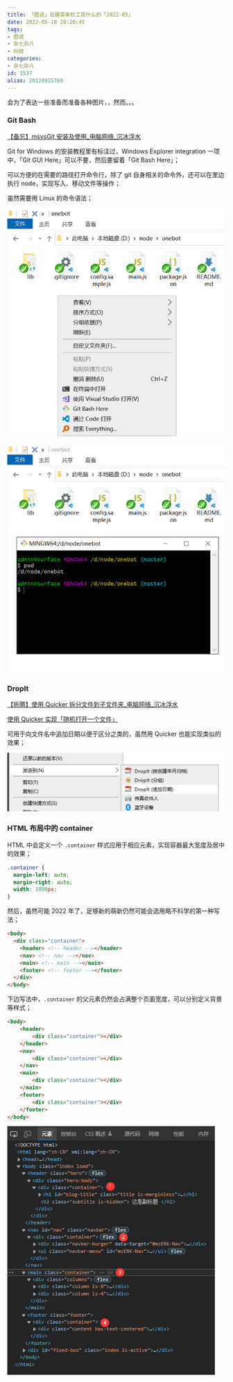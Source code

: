 ```yaml
---
title: 「图说」右键菜单栏工具什么的「2022-05」
date: 2022-05-10 20:20:45
tags:
- 图说
- 杂七杂八
- 纠结
categories:
- 杂七杂八
id: 1537
alias: 20120915760
---
```


会为了表达一些准备而准备各种图片，，然而。。。

<!--more-->

### Git Bash

[【备忘】msysGit 安装及使用\_电脑网络\_沉冰浮水](https://www.wdssmq.com/post/20140804123.html "【备忘】msysGit 安装及使用\_电脑网络\_沉冰浮水")

Git for Windows 的安装教程里有标注过，Windows Explorer integration 一项中，「Git GUI Here」可以不要，然后要留着「Git Bash Here」；

可以方便的在需要的路径打开命令行，除了 git 自身相关的命令外，还可以在里边执行 node，实现写入、移动文件等操作；

虽然需要用 Linux 的命令语法；

![GitBash-001](GitBash-001.png)

![GitBash-002](GitBash-002.png)

### DropIt

[【折腾】使用 Quicker 拆分文件到子文件夹\_电脑网络\_沉冰浮水](https://www.wdssmq.com/post/20120827310.html "【折腾】使用 Quicker 拆分文件到子文件夹\_电脑网络\_沉冰浮水")

[使用 Quicker 实现「随机打开一个文件」](https://meta.appinn.net/t/topic/30933 "使用 Quicker 实现「随机打开一个文件」")

可用于向文件名中追加日期以便于区分之类的，虽然用 Quicker 也能实现类似的效果；

![DropIt.png](DropIt.png)

### HTML 布局中的 container

HTML 中会定义一个 `.container` 样式应用于相应元素，实现容器最大宽度及居中的效果；

```css
.container {
  margin-left: auto;
  margin-right: auto;
  width: 1000px;
}
```

然后，虽然可能 2022 年了，足够新的萌新仍然可能会选用略不科学的第一种写法；

```html
<body>
  <div class="container">
    <header> <!-- header --></header>
    <nav> <!-- nav --></nav>
    <main> <!-- main --></main>
    <footer> <!-- footer --></footer>
  </div>
</body>
```

下边写法中，`.container` 的父元素仍然会占满整个页面宽度，可以分别定义背景等样式；

```html
<body>
    <header>
        <div class="container"></div>
    </header>
    <nav>
        <div class="container"></div>
    </nav>
    <main>
        <div class="container"></div>
    </main>
    <footer>
        <div class="container"></div>
    </footer>
</body>
```

![HTML-Layout](HTML-Layout.png)
